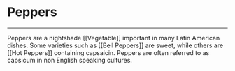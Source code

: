# Peppers
---
Peppers are a nightshade [[Vegetable]] important in many Latin American dishes. Some varieties such as [[Bell Peppers]] are sweet, while others are [[Hot Peppers]] containing capsaicin. 
Peppers are often referred to as capsicum in non English speaking cultures. 